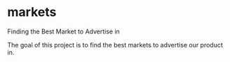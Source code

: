 # markets
Finding the Best Market to Advertise in 

The goal of this project is to find the best markets to advertise our product in.
